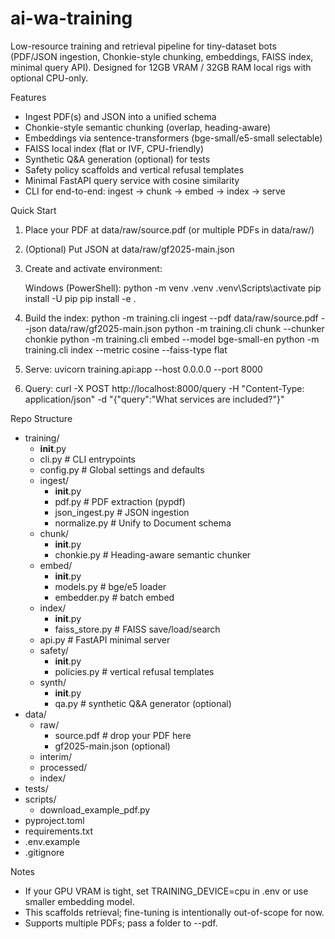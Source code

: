 # ai-wa-training

Low-resource training and retrieval pipeline for tiny-dataset bots (PDF/JSON ingestion, Chonkie-style chunking, embeddings, FAISS index, minimal query API). Designed for 12GB VRAM / 32GB RAM local rigs with optional CPU-only.

Features
- Ingest PDF(s) and JSON into a unified schema
- Chonkie-style semantic chunking (overlap, heading-aware)
- Embeddings via sentence-transformers (bge-small/e5-small selectable)
- FAISS local index (flat or IVF, CPU-friendly)
- Synthetic Q&A generation (optional) for tests
- Safety policy scaffolds and vertical refusal templates
- Minimal FastAPI query service with cosine similarity
- CLI for end-to-end: ingest → chunk → embed → index → serve

Quick Start
1) Place your PDF at data/raw/source.pdf (or multiple PDFs in data/raw/)
2) (Optional) Put JSON at data/raw/gf2025-main.json
3) Create and activate environment:

   Windows (PowerShell):
   python -m venv .venv
   .venv\Scripts\activate
   pip install -U pip
   pip install -e .

4) Build the index:
   python -m training.cli ingest --pdf data/raw/source.pdf --json data/raw/gf2025-main.json
   python -m training.cli chunk --chunker chonkie
   python -m training.cli embed --model bge-small-en
   python -m training.cli index --metric cosine --faiss-type flat

5) Serve:
   uvicorn training.api:app --host 0.0.0.0 --port 8000

6) Query:
   curl -X POST http://localhost:8000/query -H "Content-Type: application/json" -d "{\"query\":\"What services are included?\"}"

Repo Structure
- training/
  - __init__.py
  - cli.py            # CLI entrypoints
  - config.py         # Global settings and defaults
  - ingest/
    - __init__.py
    - pdf.py          # PDF extraction (pypdf)
    - json_ingest.py  # JSON ingestion
    - normalize.py    # Unify to Document schema
  - chunk/
    - __init__.py
    - chonkie.py      # Heading-aware semantic chunker
  - embed/
    - __init__.py
    - models.py       # bge/e5 loader
    - embedder.py     # batch embed
  - index/
    - __init__.py
    - faiss_store.py  # FAISS save/load/search
  - api.py            # FastAPI minimal server
  - safety/
    - __init__.py
    - policies.py     # vertical refusal templates
  - synth/
    - __init__.py
    - qa.py           # synthetic Q&A generator (optional)
- data/
  - raw/
    - source.pdf      # drop your PDF here
    - gf2025-main.json (optional)
  - interim/
  - processed/
  - index/
- tests/
- scripts/
  - download_example_pdf.py
- pyproject.toml
- requirements.txt
- .env.example
- .gitignore

Notes
- If your GPU VRAM is tight, set TRAINING_DEVICE=cpu in .env or use smaller embedding model.
- This scaffolds retrieval; fine-tuning is intentionally out-of-scope for now.
- Supports multiple PDFs; pass a folder to --pdf.